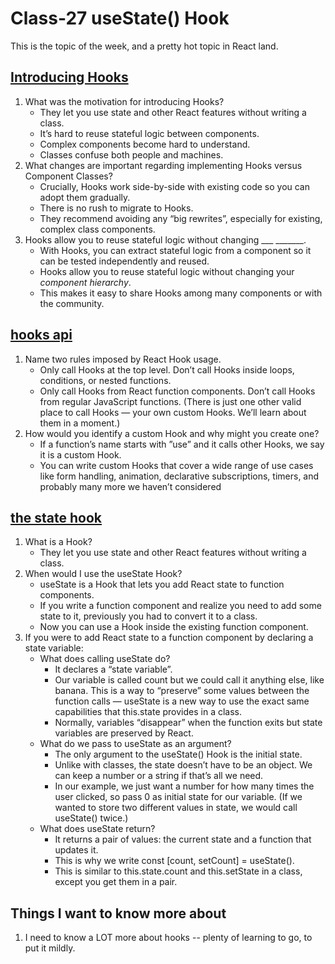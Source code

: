 # Class-27 useState() Hook

This is the topic of the week, and a pretty hot topic in React land.

## [Introducing Hooks](https://reactjs.org/docs/hooks-intro.html#motivation)

1. What was the motivation for introducing Hooks?
    * They let you use state and other React features without writing a class.
    * It’s hard to reuse stateful logic between components.
    * Complex components become hard to understand.
    * Classes confuse both people and machines.
2. What changes are important regarding implementing Hooks versus Component Classes?
    * Crucially, Hooks work side-by-side with existing code so you can adopt them gradually.
    * There is no rush to migrate to Hooks.
    * They recommend avoiding any “big rewrites”, especially for existing, complex class components.
3. Hooks allow you to reuse stateful logic without changing ___ _______.
    * With Hooks, you can extract stateful logic from a component so it can be tested independently and reused.
    * Hooks allow you to reuse stateful logic without changing your *component hierarchy*. 
    * This makes it easy to share Hooks among many components or with the community.

## [hooks api](https://reactjs.org/docs/hooks-overview.html)

1. Name two rules imposed by React Hook usage.
    * Only call Hooks at the top level. Don’t call Hooks inside loops, conditions, or nested functions.
    * Only call Hooks from React function components. Don’t call Hooks from regular JavaScript functions. (There is just one other valid place to call Hooks — your own custom Hooks. We’ll learn about them in a moment.)
2. How would you identify a custom Hook and why might you create one?
    * If a function’s name starts with ”use” and it calls other Hooks, we say it is a custom Hook. 
    * You can write custom Hooks that cover a wide range of use cases like form handling, animation, declarative subscriptions, timers, and probably many more we haven’t considered

## [the state hook](https://reactjs.org/docs/hooks-state.html)

1. What is a Hook?
    * They let you use state and other React features without writing a class.
2. When would I use the useState Hook?
    * useState is a Hook that lets you add React state to function components.
    * If you write a function component and realize you need to add some state to it, previously you had to convert it to a class. 
    * Now you can use a Hook inside the existing function component.
3. If you were to add React state to a function component by declaring a state variable:
    * What does calling useState do?
        * It declares a “state variable”. 
        * Our variable is called count but we could call it anything else, like banana. This is a way to “preserve” some values between the function calls — useState is a new way to use the exact same capabilities that this.state provides in a class. 
        * Normally, variables “disappear” when the function exits but state variables are preserved by React.
    * What do we pass to useState as an argument?
        * The only argument to the useState() Hook is the initial state. 
        * Unlike with classes, the state doesn’t have to be an object. We can keep a number or a string if that’s all we need.
        * In our example, we just want a number for how many times the user clicked, so pass 0 as initial state for our variable. (If we wanted to store two different values in state, we would call useState() twice.)
    * What does useState return?
        * It returns a pair of values: the current state and a function that updates it.
        * This is why we write const [count, setCount] = useState(). 
        * This is similar to this.state.count and this.setState in a class, except you get them in a pair.

## Things I want to know more about

1. I need to know a LOT more about hooks -- plenty of learning to go, to put it mildly.